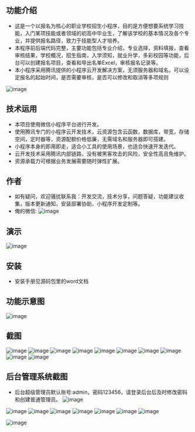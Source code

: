 ## 功能介绍 

 - 这是一个以报名为核心的职业学校招生小程序，目的是方便想要系统学习技能，入门某项技能或者领域的初高中毕业生，了解该学校的基本情况及各个专业，并提供报名路径，致力于技能型人才培养。
- 本程序前后端代码完整，主要功能包括专业介绍，专业选择，资料填报，查看审核结果，学校概况，招生指南，入学须知，就业升学，多彩校园等功能，后台可以创建报名项目，查看和导出名单Excel，审核报名记录等。
- 本小程序采用腾讯提供的小程序云开发解决方案，无须服务器和域名。可以设定报名的起始时间，是否需要审核，是否可以修改和取消等多项规则

 ![image](https://user-images.githubusercontent.com/97859420/180925475-2c22380c-7da6-48a6-a8fd-678b4e1edd43.png)



## 技术运用
- 本项目使用微信小程序平台进行开发。
- 使用腾讯专门的小程序云开发技术，云资源包含云函数，数据库，带宽，存储空间，定时器等，资源配额价格低廉，无需域名和服务器即可搭建。
- 小程序本身的即用即走，适合小工具的使用场景，也适合快速开发迭代。
- 云开发技术采用腾讯内部链路，没有被黑客攻击的风险，安全性高且免维护。
- 资源承载力可根据业务发展需要随时弹性扩展。  



## 作者
- 如有疑问，欢迎骚扰联系我：开发交流，技术分享，问题答疑，功能建议收集，版本更新通知，安装部署协助，小程序开发定制等。
- 俺的微信: 
 ![image](https://user-images.githubusercontent.com/97859420/180925490-a42bae1b-9f09-4960-a791-c251139ef2d2.png)





## 演示 
 ![image](https://user-images.githubusercontent.com/97859420/180925480-6a59d286-fb31-4706-aa60-8bb4eee1c51d.png)

 

## 安装

- 安装手册见源码包里的word文档


## 功能示意图
 
![image](https://user-images.githubusercontent.com/97859420/180925508-637b3cb5-5259-4cb9-8033-c774203bd7b9.png)


## 截图
 ![image](https://user-images.githubusercontent.com/97859420/180925556-a0d6f58e-7eb3-45c7-9319-a7bca59ae1d3.png)
![image](https://user-images.githubusercontent.com/97859420/180925532-9b499cf7-fccb-4434-8195-165a96999b89.png)
![image](https://user-images.githubusercontent.com/97859420/180925567-1196c456-7562-4ab2-8bc9-5f6ae7f68392.png)
![image](https://user-images.githubusercontent.com/97859420/180925539-ae86c0fd-fcf7-41d5-82ae-d5443dd2ae8a.png)
![image](https://user-images.githubusercontent.com/97859420/180925579-7b375d8a-1d05-4713-91a8-049977584e8e.png)
![image](https://user-images.githubusercontent.com/97859420/180925601-3c6ce6ff-16fa-40cc-a7ea-52c5982389d7.png)
![image](https://user-images.githubusercontent.com/97859420/180925592-787b9686-d3ac-4f9d-a84d-639845c80bcf.png)
![image](https://user-images.githubusercontent.com/97859420/180925588-cc1088e5-4171-4801-8a7a-52f3951293ef.png)
![image](https://user-images.githubusercontent.com/97859420/180925612-dbe7a5f3-8e2e-43b2-b9db-07bdc346ce66.png)
![image](https://user-images.githubusercontent.com/97859420/180925625-db4ee86e-0803-4569-a5f7-f783cba409d6.png)


## 后台管理系统截图 
- 后台超级管理员默认账号:admin，密码123456，请登录后台后及时修改密码和创建普通管理员。
![image](https://user-images.githubusercontent.com/97859420/180925639-bdda15dd-3a4f-4a3b-834c-32be815f493a.png)

![image](https://user-images.githubusercontent.com/97859420/180925646-278d0e57-7d74-43e8-a888-fe711ce54fe6.png)
![image](https://user-images.githubusercontent.com/97859420/180925655-a89c2164-dc36-4962-94db-70b2aae63b66.png)
![image](https://user-images.githubusercontent.com/97859420/180925675-cdf740ef-5298-4a3f-b5f7-c45ad8c52dc1.png)
![image](https://user-images.githubusercontent.com/97859420/180925691-b981231a-c8fc-4c84-89ec-f85419b9011a.png)
![image](https://user-images.githubusercontent.com/97859420/180925697-8ff414bf-1f35-4170-a25c-c2d79f67e112.png)
![image](https://user-images.githubusercontent.com/97859420/180925703-591f1120-5ca5-452d-b285-0c2bbd5c7559.png)
![image](https://user-images.githubusercontent.com/97859420/180925707-dce9e777-d427-4991-bcf8-7e90abcaa345.png)





 ![image](https://user-images.githubusercontent.com/97859420/180925663-52a832f1-b14d-4c4c-a945-3373dc542b7e.png)
